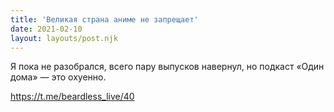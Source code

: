 ```yaml
---
title: 'Великая страна аниме не запрещает'
date: 2021-02-10
layout: layouts/post.njk
---
```


Я пока не разобрался, всего пару выпусков навернул, но подкаст «Один дома» — это охуенно.

https://t.me/beardless_live/40